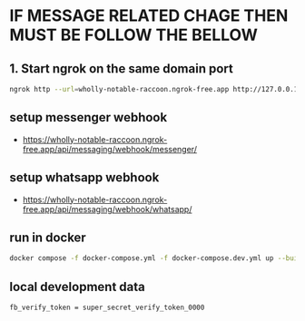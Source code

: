 # IF MESSAGE RELATED CHAGE THEN MUST BE FOLLOW THE BELLOW

## 1. Start ngrok on the same domain port

```sh
ngrok http --url=wholly-notable-raccoon.ngrok-free.app http://127.0.0.1:8000
```

## setup messenger webhook

- <https://wholly-notable-raccoon.ngrok-free.app/api/messaging/webhook/messenger/>

## setup whatsapp webhook

- <https://wholly-notable-raccoon.ngrok-free.app/api/messaging/webhook/whatsapp/>

## run in docker

```bash
docker compose -f docker-compose.yml -f docker-compose.dev.yml up --build
```

## local development data

```text
fb_verify_token = super_secret_verify_token_0000
```
